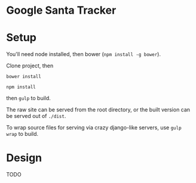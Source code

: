 Google Santa Tracker
============

# Setup

You'll need node installed, then bower (`npm install -g bower`).

Clone project, then

`bower install`

`npm install`

then `gulp` to build.

The raw site can be served from the root directory, or the built version can be
served out of `./dist`.

To wrap source files for serving via crazy django-like servers, use `gulp wrap`
to build.

# Design 

TODO
